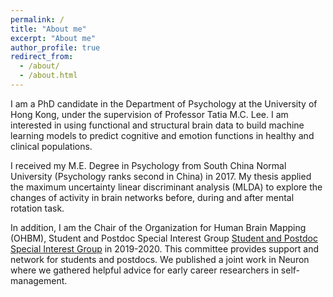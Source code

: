 ```yaml
---
permalink: /
title: "About me"
excerpt: "About me"
author_profile: true
redirect_from: 
  - /about/
  - /about.html
---
```


I am a PhD candidate in the Department of Psychology at the University of Hong Kong, under the supervision of Professor Tatia M.C. Lee. I am interested in using functional and structural brain data to build machine learning models to predict cognitive and emotion functions in healthy and clinical populations.

I received my M.E. Degree in Psychology from South China Normal University (Psychology ranks second in China) in 2017. My thesis applied the maximum uncertainty linear discriminant analysis (MLDA) to explore the changes of activity in brain networks before, during and after mental rotation task.

In addition, I am the Chair of the Organization for Human Brain Mapping (OHBM), Student and Postdoc Special Interest Group [Student and Postdoc Special Interest Group](https://www.ohbmtrainees.com/) in 2019-2020. This committee provides support and network for students and postdocs. We published a joint work in Neuron where we gathered helpful advice for early career researchers in self-management.
